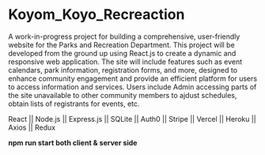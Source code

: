 # Koyom_Koyo_Recreaction
A work-in-progress project for building a comprehensive, user-friendly website for the Parks and Recreation Department. This project will be developed from the ground up using React.js to create a dynamic and responsive web application. The site will include features such as event calendars, park information, registration forms, and more, designed to enhance community engagement and provide an efficient platform for users to access information and services. Users include Admin accessing parts of the site unavailable to other community members to ajdust schedules, obtain lists of registrants for events, etc. 

React || Node.js || Express.js || SQLite || Auth0 || Stripe || Vercel || Heroku || Axios || Redux 


**npm run start both client & server side**